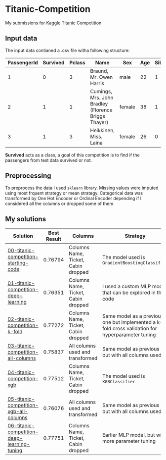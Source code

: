 # Titanic-Competition

My submissions for Kaggle Titanic Competition

## Input data

The input data contianed a .csv file witha following structure:

| PassengerId | Survived | Pclass | Name                                                | Sex    | Age | SibSp | Parch | Ticket           | Fare    | Cabin | Embarked |
| ----------- | -------- | ------ | --------------------------------------------------- | ------ | --- | ----- | ----- | ---------------- | ------- | ----- | -------- |
| 1           | 0        | 3      | Braund, Mr. Owen Harris                             | male   | 22  | 1     | 0     | A/5 21171        | 7.25    | nan   | S        |
| 2           | 1        | 1      | Cumings, Mrs. John Bradley (Florence Briggs Thayer) | female | 38  | 1     | 0     | PC 17599         | 71.2833 | C85   | C        |
| 3           | 1        | 3      | Heikkinen, Miss. Laina                              | female | 26  | 0     | 0     | STON/O2. 3101282 | 7.925   | nan   | S        |

**Survived** acts as a class, a goal of this competition is to find if the passengers from test data survived or not.

## Preprocessing

To preprocess the data I used `sklearn` library. Missing values were imputed using most frquent strategy or mean strategy. Categorical data was transformed by One Hot Encoder or Ordinal Encoder depending if I considered all the columns or dropped some of them.

## My solutions

| Solution                                                                                   | Best Result | Columns                             | Strategy                                                                                         |
| ------------------------------------------------------------------------------------------ | ----------- | ----------------------------------- | ------------------------------------------------------------------------------------------------ |
| [00-titanic-competition-starting-code](00-titanic-competition-starting-code)               | 0.76794     | Columns Name, Ticket, Cabin dropped | The model used is `GradientBoostingClassifier`                                                   |
| [01-titanic-competition-deep-learning](01-titanic-competition-deep-learning)               | 0.76351     | Columns Name, Ticket, Cabin dropped | I used a custom MLP model that can be explored in the code                                       |
| [02-titanic-competition-k-fold](02-titanic-competition-k-fold)                             | 0.77272     | Columns Name, Ticket, Cabin dropped | Same model as a previous one but implemented a k-fold cross validation for hyperparameter tuning |
| [03-titanic-competition-all-columns](03-titanic-competition-all-columns)                   | 0.75837     | All columns used and transformed    | Same model as previous but with all columns used                                                 |
| [04-titanic-competition-xgb](04-titanic-competition-xgb)                                   | 0.77512     | Columns Name, Ticket, Cabin dropped | The model used is `XGBClassifier`                                                                |
| [05-titanic-competition-xgb-all-columns](05-titanic-competition-xgb-all-columns)           | 0.76076     | All columns used and transformed    | Same model as previous but with all columns used                                                 |
| [06-titanic-competition-deep-learning-tuning](06-titanic-competition-deep-learning-tuning) | 0.77751     | Columns Name, Ticket, Cabin dropped | Earlier MLP model, but with more parameter tuning                                                |
